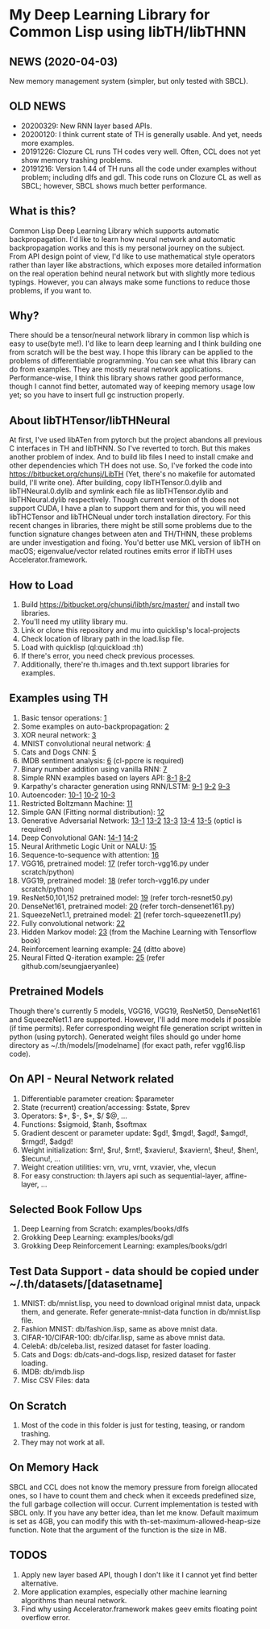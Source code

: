 # My Deep Learning Library for Common Lisp using libTH/libTHNN

## NEWS (2020-04-03)
  New memory management system (simpler, but only tested with SBCL).

## OLD NEWS
  * 20200329: New RNN layer based APIs.
  * 20200120: I think current state of TH is generally usable. And yet, needs more examples.
  * 20191226: Clozure CL runs TH codes very well. Often, CCL does not yet show memory trashing problems.
  * 20191216: Version 1.44 of TH runs all the code under examples without problem; including dlfs and gdl.
  This code runs on Clozure CL as well as SBCL; however, SBCL shows much better performance.

## What is this?
  Common Lisp Deep Learning Library which supports automatic backpropagation. I'd like to learn how
  neural network and automatic backpropagation works and this is my personal journey on the subject.
  From API design point of view, I'd like to use mathematical style operators rather than layer like
  abstractions, which exposes more detailed information on the real operation behind neural network
  but with slightly more tedious typings. However, you can always make some functions to reduce those
  problems, if you want to.

## Why?
  There should be a tensor/neural network library in common lisp which is easy to use(byte me!).
  I'd like to learn deep learning and I think building one from scratch will be the best way.
  I hope this library can be applied to the problems of differentiable programming. You can see
  what this library can do from examples. They are mostly neural network applications.
  Performance-wise, I think this library shows rather good performance, though I cannot find better,
  automated way of keeping memory usage low yet; so you have to insert full gc instruction properly.

## About libTHTensor/libTHNeural
  At first, I've used libATen from pytorch but the project abandons all previous C interfaces in TH
  and libTHNN. So I've reverted to torch. But this makes another problem of index. And to build lib
  files I need to install cmake and other dependencies which TH does not use. So, I've forked the
  code into https://bitbucket.org/chunsj/LibTH (Yet, there's no makefile for automated build, I'll
  write one). After building, copy libTHTensor.0.dylib and libTHNeural.0.dylib and symlink each file
  as libTHTensor.dylib and libTHNeural.dylib respectively.
  Though current version of th does not support CUDA, I have a plan to support them and for this, you
  will need libTHCTensor and libTHCNeual under torch installation directory.
  For this recent changes in libraries, there might be still some problems due to the function
  signature changes between aten and TH/THNN, these problems are under investigation and fixing.
  You'd better use MKL version of libTH on macOS; eigenvalue/vector related routines emits error
  if libTH uses Accelerator.framework.

## How to Load
  1. Build https://bitbucket.org/chunsj/libth/src/master/ and install two libraries.
  2. You'll need my utility library mu.
  3. Link or clone this repository and mu into quicklisp's local-projects
  4. Check location of library path in the load.lisp file.
  5. Load with quicklisp (ql:quickload :th)
  6. If there's error, you need check previous processes.
  7. Additionally, there're th.images and th.text support libraries for examples.

## Examples using TH
  1. Basic tensor operations: [1](examples/intro/tensor.lisp)
  2. Some examples on auto-backpropagation: [2](examples/intro/bp.lisp)
  3. XOR neural network: [3](examples/intro/simple/xor.lisp)
  4. MNIST convolutional neural network: [4](examples/simple/mnist.lisp)
  5. Cats and Dogs CNN: [5](examples/simple/catsdogs.lisp)
  6. IMDB sentiment analysis: [6](examples/etc/sentiment.lisp) (cl-ppcre is required)
  7. Binary number addition using vanilla RNN: [7](examples/binary-add/binadd.lisp)
  8. Simple RNN examples based on layers API: [8-1](examples/genchars/demo-genchars.lisp) [8-2](examples/genchars/demo-genchars2.lisp)
  9. Karpathy's character generation using RNN/LSTM: [9-1](examples/genchars/genchars.lisp) [9-2](examples/genchars/genchars-obama-lstm.lisp) [9-3](examples/genchars/genchars-obama-lstm2.lisp)
  10. Autoencoder: [10-1](examples/autoenc.lisp) [10-2](examples/autoencoder/vae.lisp) [10-3](examples/autoencoder/cae.lisp)
  11. Restricted Boltzmann Machine: [11](examples/etc/rbm.lisp)
  12. Simple GAN (Fitting normal distribution): [12](examples/gan/gan-simple.lisp)
  13. Generative Adversarial Network: [13-1](examples/gan/gan2.lisp) [13-2](examples/gan/lsgan.lisp) [13-3](examples/gan/cgan.lisp) [13-4](examples/gan/infogan.lisp) [13-5](examples/gan/wgan.lisp) (opticl is required)
  14. Deep Convolutional GAN: [14-1](examples/gan/dcgan.lisp) [14-2](examples/gan/dcgan-layers.lisp)
  15. Neural Arithmetic Logic Unit or NALU: [15](examples/nalu/nalu.lisp)
  16. Sequence-to-sequence with attention: [16](examples/seq2seq/eng-fra.lisp)
  17. VGG16, pretrained model: [17](examples/pretrained/vgg16.lisp) (refer torch-vgg16.py under scratch/python)
  18. VGG19, pretrained model: [18](examples/pretrained/vgg19.lisp) (refer torch-vgg16.py under scratch/python)
  19. ResNet50,101,152 pretrained model: [19](examples/pretrained/resnet50.lisp) (refer torch-resnet50.py)
  20. DenseNet161, pretrained model: [20](examples/pretrained/densenet161.lisp) (refer torch-densenet161.py)
  21. SqueezeNet1.1, pretrained model: [21](examples/pretrained/squeezenet11.lisp) (refer torch-squeezenet11.py)
  22. Fully convolutional network: [22](examples/pretrained/fcn.lisp)
  23. Hidden Markov model: [23](examples/etc/hmm.lisp) (from the Machine Learning with Tensorflow book)
  24. Reinforcement learning example: [24](examples/etc/rl.lisp) (ditto above)
  25. Neural Fitted Q-iteration example: [25](examples/etc/cartpole.lisp) (refer github.com/seungjaeryanlee)

## Pretrained Models
  Though there's currently 5 models, VGG16, VGG19, ResNet50, DenseNet161 and SqueezeNet1.1 are
  supported. However, I'll add more models if possible (if time permits). Refer corresponding
  weight file generation script written in python (using pytorch). Generated weight files should
  go under home directory as ~/.th/models/[modelname] (for exact path, refer vgg16.lisp code).

## On API - Neural Network related
  1. Differentiable parameter creation: $parameter
  2. State (recurrent) creation/accessing: $state, $prev
  3. Operators: $+, $-, $*, $/ $@, ...
  4. Functions: $sigmoid, $tanh, $softmax
  5. Gradient descent or parameter update: $gd!, $mgd!, $agd!, $amgd!, $rmgd!, $adgd!
  6. Weight initialization: $rn!, $ru!, $rnt!, $xavieru!, $xaviern!, $heu!, $hen!, $lecunu!, ...
  7. Weight creation utilities: vrn, vru, vrnt, vxavier, vhe, vlecun
  8. For easy construction: th.layers api such as sequential-layer, affine-layer, ...

## Selected Book Follow Ups
  1. Deep Learning from Scratch: examples/books/dlfs
  2. Grokking Deep Learning: examples/books/gdl
  3. Grokking Deep Reinforcement Learning: examples/books/gdrl

## Test Data Support - data should be copied under ~/.th/datasets/[datasetname]
  1. MNIST: db/mnist.lisp, you need to download original mnist data, unpack them, and generate.
            Refer generate-mnist-data function in db/mnist.lisp file.
  2. Fashion MNIST: db/fashion.lisp, same as above mnist data.
  3. CIFAR-10/CIFAR-100: db/cifar.lisp, same as above mnist data.
  4. CelebA: db/celeba.list, resized dataset for faster loading.
  5. Cats and Dogs: db/cats-and-dogs.lisp, resized dataset for faster loading.
  6. IMDB: db/imdb.lisp
  7. Misc CSV Files: data

## On Scratch
  1. Most of the code in this folder is just for testing, teasing, or random trashing.
  2. They may not work at all.

## On Memory Hack
  SBCL and CCL does not know the memory pressure from foreign allocated ones, so I have to count
  them and check when it exceeds predefined size, the full garbage collection will occur.
  Current implementation is tested with SBCL only. If you have any better idea, than let me know.
  Default maximum is set as 4GB, you can modify this with th-set-maximum-allowed-heap-size function.
  Note that the argument of the function is the size in MB.

## TODOS
  1. Apply new layer based API, though I don't like it I cannot yet find better alternative.
  2. More application examples, especially other machine learning algorithms than neural network.
  3. Find why using Accelerator.framework makes geev emits floating point overflow error.
